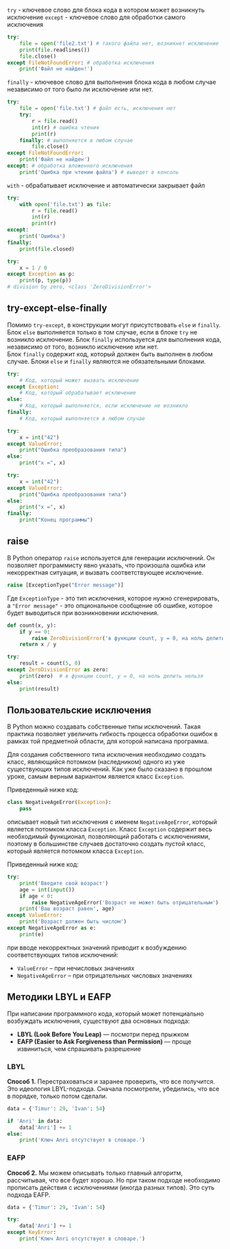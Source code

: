 `try` - ключевое слово для блока кода в котором может возникнуть исключение
`except` - ключевое слово для обработки самого исключения

```python
try:
    file = open('file2.txt') # такого файла нет, возникнет исключение
    print(file.readlines())
    file.close()
except FileNotFoundError: # обработка исключения
    print('Файл не найден!')
```

`finally` - ключевое слово для выполнения блока кода в любом случае независимо от того было ли исключение или нет.

```python
try:
    file = open('file.txt') # файл есть, исключения нет
    try:
        r = file.read()
        int(r) # ошибка чтения
        print(r)
    finally: # выполняется в любом случае
        file.close()
except FileNotFoundError:
    print('Файл не найден')
except: # обработка вложенного исключения
    print('Ошибка при чтении файла') # выведет в консоль
```

`with` - обрабатывает исключение и автоматически закрывает файл

```python
try:
    with open('file.txt') as file:
        r = file.read()
        int(r)
        print(r)
except:
    print('Ошибка')
finally:
    print(file.closed)
```

```python
try:
    x = 1 / 0
except Exception as p:
    print(p, type(p))  
# division by zero, <class 'ZeroDivisionError'>
```

## try-except-else-finally

Помимо `try-except`, в конструкции могут присутствовать `else` и `finally`. Блок `else` выполняется только в том случае, если в блоке `try` не возникло исключение. Блок `finally` используется для выполнения кода, независимо от того, возникло исключение или нет. Блок `finally` содержит код, который должен быть выполнен в любом случае. Блоки `else` и `finally` являются не обязательными блоками.

```python
try:
    # Код, который может вызвать исключение
except Exception:
    # Код, который обрабатывает исключение
else:
    # Код, который выполняется, если исключение не возникло
finally:
    # Код, который выполняется в любом случае
```

```python
try:
    x = int("42")
except ValueError:
    print("Ошибка преобразования типа")
else:
    print("x =", x)
```

```python
try:
    x = int("42")
except ValueError:
    print("Ошибка преобразования типа")
else:
    print("x =", x)
finally:
    print("Конец программы")
```

## raise

В Python оператор `raise` используется для генерации исключений. Он позволяет программисту явно указать, что произошла ошибка или некорректная ситуация, и вызвать соответствующее исключение.

```python
raise [ExceptionType("Error message")]
```

Где `ExceptionType` - это тип исключения, которое нужно сгенерировать, а `"Error message"` - это опциональное сообщение об ошибке, которое будет выводиться при возникновении исключения.

```python
def count(x, y):
    if y == 0:
        raise ZeroDivisionError('в функции count, y = 0, на ноль делить нельзя')
    return x / y

try:
    result = count(5, 0)
except ZeroDivisionError as zero:
    print(zero)  # в функции count, y = 0, на ноль делить нельзя
else:
    print(result)
```

## Пользовательские исключения

В Python можно создавать собственные типы исключений. Такая практика позволяет увеличить гибкость процесса обработки ошибок в рамках той предметной области, для которой написана программа.

Для создания собственного типа исключения необходимо создать класс, являющийся потомком (наследником) одного из уже существующих типов исключений. Как уже было сказано в прошлом уроке, самым верным вариантом является класс `Exception`.

Приведенный ниже код:

```python
class NegativeAgeError(Exception):
    pass
```

описывает новый тип исключения с именем `NegativeAgeError`, который является потомком класса `Exception`. Класс `Exception` содержит весь необходимый функционал, позволяющий работать с исключениями, поэтому в большинстве случаев достаточно создать пустой класс, который является потомком класса `Exception`.

Приведенный ниже код:

```python
try:
    print('Введите свой возраст')
    age = int(input())
    if age < 0:
        raise NegativeAgeError('Возраст не может быть отрицательным')
    print('Ваш возраст равен', age)
except ValueError:
    print('Возраст должен быть числом')
except NegativeAgeError as e:
    print(e)
```

при вводе некорректных значений приводит к возбуждению соответствующих типов исключений:

- `ValueError` – при нечисловых значениях 
- `NegativeAgeError` – при отрицательных числовых значениях

## Методики LBYL и EAFP

При написании программного кода, который может потенциально возбуждать исключения, существуют два основных подхода:

- **LBYL (Look Before You Leap)** — посмотри перед прыжком
- **EAFP (Easier to Ask Forgiveness than Permission)** — проще извиниться, чем спрашивать разрешение

### LBYL
**Способ 1.** Перестраховаться и заранее проверить, что все получится. Это идеология LBYL-подхода. Сначала посмотрели, убедились, что все в порядке, только потом сделали.

```python
data = {'Timur': 29, 'Ivan': 54}

if 'Anri' in data:
    data['Anri'] += 1
else:
    print('Ключ Anri отсутствует в словаре.')
```

### EAFP

**Способ 2.** Мы можем описывать только главный алгоритм, рассчитывая, что все будет хорошо. Но при таком подходе необходимо прописать действия с исключениями (иногда разных типов). Это суть подхода EAFP.

```python
data = {'Timur': 29, 'Ivan': 54}

try:
    data['Anri'] += 1
except KeyError:
    print('Ключ Anri отсутствует в словаре.')
```